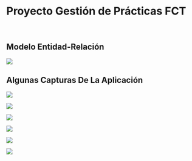 <h1>Proyecto Gestión de Prácticas FCT </h1>
<br>


<h2>Modelo Entidad-Relación</h2>

![](https://github.com/MiguelCast16/Proyecto-1-DAW-Miguel/blob/master/Diagrama%20Proyecto%20Solucion%20Final.png)


<h2>Algunas Capturas De La Aplicación </h2>

![](https://github.com/MiguelCast16/Proyecto-1-DAW-Miguel/blob/master/Captura%201.png)


![](https://github.com/MiguelCast16/Proyecto-1-DAW-Miguel/blob/master/Captura%202.png)


![](https://github.com/MiguelCast16/Proyecto-1-DAW-Miguel/blob/master/Captura%203.png)


![](https://github.com/MiguelCast16/Proyecto-1-DAW-Miguel/blob/master/Captura%204.png)


![](https://github.com/MiguelCast16/Proyecto-1-DAW-Miguel/blob/master/Captura%205.png)


![](https://github.com/MiguelCast16/Proyecto-1-DAW-Miguel/blob/master/Captura%206.png)
